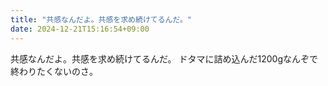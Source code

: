 ```yaml
---
title: "共感なんだよ。共感を求め続けてるんだ。"
date: 2024-12-21T15:16:54+09:00
---
```

共感なんだよ。共感を求め続けてるんだ。
ドタマに詰め込んだ1200gなんぞで終わりたくないのさ。
